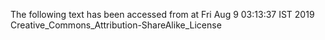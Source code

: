 The following text has been accessed from at Fri Aug 9 03:13:37 IST 2019
Creative_Commons_Attribution-ShareAlike_License
